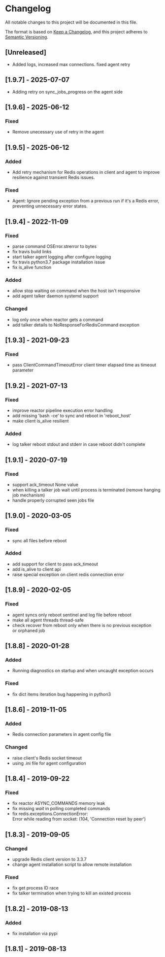 # Changelog
All notable changes to this project will be documented in this file.

The format is based on [Keep a Changelog](https://keepachangelog.com/en/1.0.0/),
and this project adheres to [Semantic Versioning](https://semver.org/spec/v2.0.0.html).

## [Unreleased]
- Added logs, increased max connections. fixed agent retry

## [1.9.7] - 2025-07-07
- Adding retry on sync_jobs_progress on the agent side
## [1.9.6] - 2025-06-12

### Fixed
- Remove unecessary use of retry in the agent

## [1.9.5] - 2025-06-12

### Added
- Add retry mechanism for Redis operations in client and agent to improve resilience against transient Redis issues.

### Fixed
- Agent: Ignore pending exception from a previous run if it's a Redis error, preventing unnecessary error states.

## [1.9.4] - 2022-11-09
### Fixed
- parse command OSError.strerror to bytes
- fix travis build links
- start talker agent logging after configure logging
- fix travis python3.7 package installation issue
- fix is_alive function

### Added
- allow stop waiting on command when the host isn't responsive
- add agent talker daemon systemd support

### Changed
- log only once when reactor gets a command
- add talker details to NoResponseForRedisCommand exception

## [1.9.3] - 2021-09-23
### Fixed
- pass ClientCommandTimeoutError client timer elapsed time as timeout parameter

## [1.9.2] - 2021-07-13
### Fixed
- improve reactor pipeline execution error handling
- add missing 'bash -ce' to sync and reboot in 'reboot_host'
- make client is_alive resilient

### Added
- log talker reboot stdout and stderr in case reboot didn't complete

## [1.9.1] - 2020-07-19
### Fixed
- support ack_timeout None value
- when killing a talker job wait until process is terminated (remove hanging job mechanism)
- handle properly corrupted seen jobs file

## [1.9.0] - 2020-03-05
### Fixed
- sync all files before reboot

### Added
- add support for client to pass ack_timeout
- add is_alive to client api
- raise special exception on client redis connection error

## [1.8.9] - 2020-02-05
### Fixed
- agent syncs only reboot sentinel and log file before reboot
- make all agent threads thread-safe
- check recover from reboot only when there is no previous exception
  <br/>or orphaned job

## [1.8.8] - 2020-01-28
### Added
- Running diagnostics on startup and when uncaught exception occurs

### Fixed
- fix dict items iteration bug happening in python3

## [1.8.6] - 2019-11-05
### Added
- Redis connection parameters in agent config file

### Changed
- raise client's Redis socket timeout
- using .ini file for agent configuration

## [1.8.4] - 2019-09-22
### Fixed
- fix reactor ASYNC_COMMANDS memory leak
- fix missing *wait* in polling completed commands
- fix redis.exceptions.ConnectionError:<br/>
  Error while reading from socket: (104, 'Connection reset by peer')

## [1.8.3] - 2019-09-05
### Changed
- upgrade Redis client version to 3.3.7
- change agent installation script to allow remote installation

### Fixed
- fix get process ID race
- fix talker termination when trying to kill an existed process

## [1.8.2] - 2019-08-13
### Added
- fix installation via pypi

## [1.8.1] - 2019-08-13
